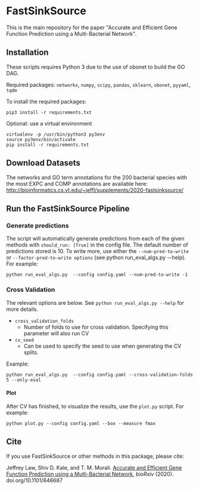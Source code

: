 # FastSinkSource
This is the main repository for the paper "Accurate and Efficient Gene Function Prediction using a Multi-Bacterial Network".

## Installation
These scripts requires Python 3 due to the use of obonet to build the GO DAG.

Required packages: `networkx`, `numpy`, `scipy`, `pandas`, `sklearn`, `obonet`, `pyyaml`, `tqdm`

To install the required packages:
```
pip3 install -r requirements.txt
```

Optional: use a virtual environment
```
virtualenv -p /usr/bin/python3 py3env
source py3env/bin/activate
pip install -r requirements.txt
```

## Download Datasets
The networks and GO term annotations for the 200 bacterial species with the most EXPC and COMP annotations are available here: http://bioinformatics.cs.vt.edu/~jeffl/supplements/2020-fastsinksource/

## Run the FastSinkSource Pipeline
### Generate predictions
The script will automatically generate predictions from each of the given methods with `should_run: [True]` in the config file. The default number of predictions stored is 10. To write more, use either the `--num-pred-to-write` or `--factor-pred-to-write options` (see python run_eval_algs.py --help). For example:
```
python run_eval_algs.py  --config config.yaml --num-pred-to-write -1
```

### Cross Validation
The relevant options are below. See `python run_eval_algs.py --help` for more details.
  - `cross_validation_folds`
    - Number of folds to use for cross validation. Specifying this parameter will also run CV
  - `cv_seed`
    - Can be used to specify the seed to use when generating the CV splits. 
    
Example:
```
python run_eval_algs.py  --config config.yaml --cross-validation-folds 5 --only-eval
```

#### Plot
After CV has finished, to visualize the results, use the `plot.py` script. For example:
```
python plot.py --config config.yaml --box --measure fmax
```

## Cite
If you use FastSinkSource or other methods in this package, please cite:

Jeffrey Law, Shiv D. Kale, and T. M. Murali. [Accurate and Efficient Gene Function Prediction using a Multi-Bacterial Network](https://doi.org/10.1101/646687), _bioRxiv_ (2020). doi.org/10.1101/646687
